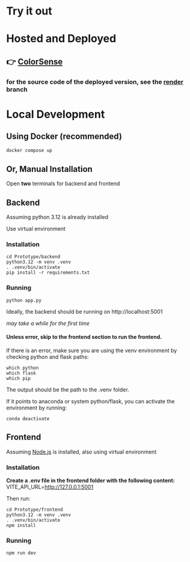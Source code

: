 # Try it out
# Hosted and Deployed
## 👉 [ColorSense](https://xiaojie-zhou.github.io/ColorSense/)
### for the source code of the deployed version, see the [render](https://github.com/xiaojie-zhou/CS239-Visual-Accessibility/tree/render) branch
# Local Development 

## Using Docker (recommended)

```bash
docker compose up
```

## Or, Manual Installation
Open **two** terminals for backend and frontend
## Backend
Assuming python 3.12 is already installed

Use virtual environment
### Installation

```
cd Prototype/backend
python3.12 -m venv .venv
. .venv/bin/activate
pip install -r requirements.txt
```

### Running
```
python app.py
```
Ideally, the backend should be running on http://localhost:5001 

*may take a while for the first time*
#### Unless error, skip to the frontend section to run the frontend.

If there is an error, make sure you are using the venv environment by checking python and flask paths:
```
which python
which flask
which pip
```
The output should be the path to the .venv folder. 

If it points to anaconda or system python/flask, you can activate the environment by running:
```
conda deactivate
```
## Frontend
Assuming [Node.js](https://nodejs.org/en) is installed, also using virtual environment

### Installation

**Create a .env file in the frontend folder with the following content:**
VITE_API_URL=http://127.0.0.1:5001

Then run:
```
cd Prototype/frontend
python3.12 -m venv .venv
. .venv/bin/activate
npm install
```

### Running
```
npm run dev
```
